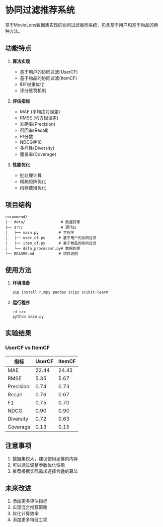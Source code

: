 # 协同过滤推荐系统

基于MovieLens数据集实现的协同过滤推荐系统，包含基于用户和基于物品的两种方法。

## 功能特点

1. **算法实现**
   - 基于用户的协同过滤(UserCF)
   - 基于物品的协同过滤(ItemCF)
   - IDF权重优化
   - 评分惩罚机制

2. **评估指标**
   - MAE (平均绝对误差)
   - RMSE (均方根误差)
   - 准确率(Precision)
   - 召回率(Recall)
   - F1分数
   - NDCG@10
   - 多样性(Diversity)
   - 覆盖率(Coverage)

3. **性能优化**
   - 批处理计算
   - 稀疏矩阵优化
   - 内存使用优化

## 项目结构

```
recommend/
├── data/                # 数据目录
├── src/                 # 源代码
│   ├── main.py         # 主程序
│   ├── user_cf.py      # 基于用户的协同过滤
│   ├── item_cf.py      # 基于物品的协同过滤
│   └── data_processor.py# 数据处理
└── README.md           # 项目说明
```

## 使用方法

1. **环境准备**
   ```bash
   pip install numpy pandas scipy scikit-learn
   ```

2. **运行程序**
   ```bash
   cd src
   python main.py
   ```

## 实验结果

### UserCF vs ItemCF

指标 | UserCF | ItemCF
--- | --- | ---
MAE | 22.44 | 24.43
RMSE | 5.35 | 5.67
Precision | 0.74 | 0.73
Recall | 0.76 | 0.67
F1 | 0.75 | 0.70
NDCG | 0.90 | 0.90
Diversity | 0.72 | 0.63
Coverage | 0.13 | 0.15

## 注意事项

1. 数据集较大，建议使用足够的内存
2. 可以通过调整参数优化性能
3. 推荐根据实际需求选择合适的算法

## 未来改进

1. 添加更多评估指标
2. 实现混合推荐策略
3. 优化计算效率
4. 添加更多特征工程
